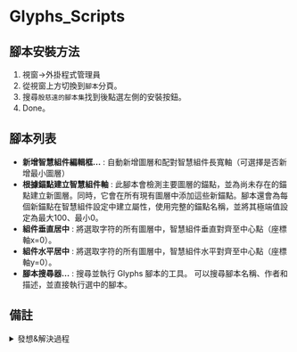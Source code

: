 # Glyphs_Scripts

## 腳本安裝方法

1. 視窗->外掛程式管理員
2. 從視窗上方切換到`腳本`分頁。
3. 搜尋`殷慈遠的腳本集`找到後點選左側的安裝按鈕。
4. Done。

## 腳本列表

- **新增智慧組件編輯框...** : 自動新增圖層和配對智慧組件長寬軸（可選擇是否新增最小圖層）
- **根據錨點建立智慧組件軸** : 此腳本會檢測主要圖層的錨點，並為尚未存在的錨點建立新圖層。同時，它會在所有現有圖層中添加這些新錨點。腳本還會為每個新錨點在智慧組件設定中建立屬性，使用完整的錨點名稱，並將其極端值設定為最大100、最小0。
- **組件垂直居中** : 將選取字符的所有圖層中，智慧組件垂直對齊至中心點（座標軸x=0）。
- **組件水平居中** : 將選取字符的所有圖層中，智慧組件水平對齊至中心點（座標軸y=0）。
- **腳本搜尋器...** : 搜尋並執行 Glyphs 腳本的工具。
可以搜尋腳本名稱、作者和描述，並直接執行選中的腳本。

## 備註

<details> <summary>發想&解決過程</summary>

這兩天花了一些時間研究 Glyphs 的腳本語法，對於去年曾經提到智慧型部件設定繁瑣的問題終於解決了。在此分享一下我的解決歷程。

---

在我去年對於這個問題錄製了 [發問影片](https://youtu.be/A97dZtYgmAA) 總之就是為了製作可變形的智慧型部件需要新增圖層、為它們命名、設定軸屬性和配對圖層，太多繁瑣的步驟希望能透過腳本快速完成。

這是我在 Glyphs 論壇的 [發問主題](https://forum.glyphsapp.com/t/about-the-height-and-width-values-of-smart-component/20402)。

---

我把腳本拆成兩個部分解決，圖層部分以及智慧型部件設定的部分。

---

圖層部分我參考了 [mekkablue 腳本集](https://github.com/mekkablue/Glyphs-Scripts) 裡面的 Insert Layers 腳本（在 Interpolation 分類中），作者將選項寫成一套ＵＩ，我只截取了生成的部分改成符合自己需求的語法


---

最後是智慧型部件設定的部分，起先我找到了官網提供的語法集，裡面確實提供了我需要的功能：[設定軸屬性](https://docu.glyphsapp.com/#GSGlyph.smartComponentAxes) 和 [配對圖層](https://docu.glyphsapp.com/#GSLayer.smartComponentPoleMapping)。


但是設定軸屬性的部分，我複製了範例的語法卻在 Glyphs 中無法順利運行。於是我用語法中的幾個關鍵字在官方論壇中尋找，發現了這篇文章。

時間來到今年中，中國的設計師提出了相同的 [發問主題](https://forum.glyphsapp.com/t/automate-script-for-layer-settings-of-smart-component/23011/6)，或許是問題描述的比較完整所以得到了解決。

裡面提供的語法成為我需要的腳本最後一塊拼圖，這個腳本終於能在未來的造字過程中成功幫我省下很多時間。

</details>
